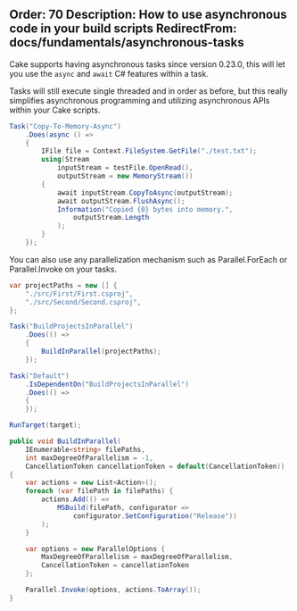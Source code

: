 Order: 70
Description: How to use asynchronous code in your build scripts
RedirectFrom: docs/fundamentals/asynchronous-tasks
---

Cake supports having asynchronous tasks since version 0.23.0, this will let you use the `async` and `await` C# features within a task.

Tasks will still execute single threaded and in order as before, but this really simplifies asynchronous programming and utilizing asynchronous APIs within your Cake scripts.

```csharp
Task("Copy-To-Memory-Async")
    .Does(async () =>
    {
        IFile file = Context.FileSystem.GetFile("./test.txt");
        using(Stream
            inputStream = testFile.OpenRead(),
            outputStream = new MemoryStream())
        {
            await inputStream.CopyToAsync(outputStream);
            await outputStream.FlushAsync();
            Information("Copied {0} bytes into memory.",
                outputStream.Length
            );
        }
    });
```

You can also use any parallelization mechanism such as Parallel.ForEach or Parallel.Invoke on your tasks.

```csharp
var projectPaths = new [] {
    "./src/First/First.csproj",
    "./src/Second/Second.csproj",
};

Task("BuildProjectsInParallel")
    .Does(() =>
    {
        BuildInParallel(projectPaths);
    });

Task("Default")
    .IsDependentOn("BuildProjectsInParallel")
    .Does(() =>
    {
    });

RunTarget(target);

public void BuildInParallel(
    IEnumerable<string> filePaths,
    int maxDegreeOfParallelism = -1,
    CancellationToken cancellationToken = default(CancellationToken))
{
    var actions = new List<Action>();
    foreach (var filePath in filePaths) {
        actions.Add(() =>
            MSBuild(filePath, configurator =>
                configurator.SetConfiguration("Release"))
        );
    }

    var options = new ParallelOptions {
        MaxDegreeOfParallelism = maxDegreeOfParallelism,
        CancellationToken = cancellationToken
    };

    Parallel.Invoke(options, actions.ToArray());
}
```
